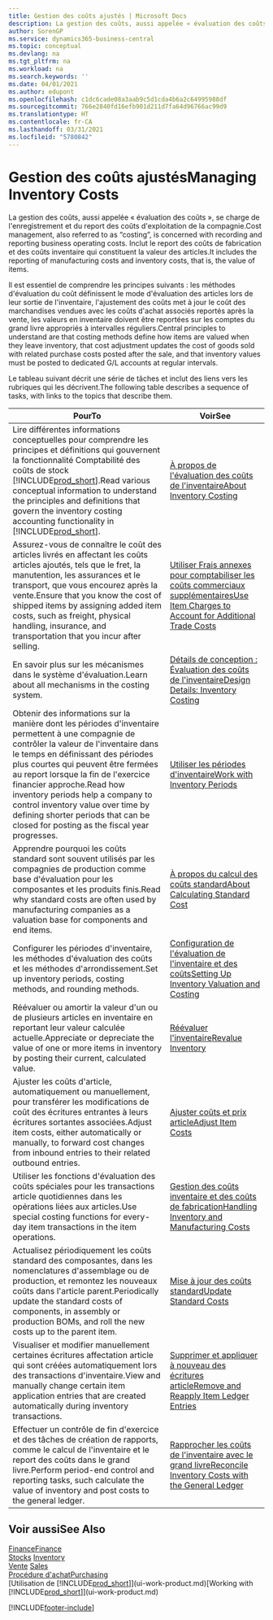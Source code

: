 ```yaml
---
title: Gestion des coûts ajustés | Microsoft Docs
description: La gestion des coûts, aussi appelée « évaluation des coûts », se charge de l'enregistrement et du report des coûts d'exploitation de la compagnie. Inclut le report des coûts de fabrication et des coûts inventaire qui constituent la valeur des articles.
author: SorenGP
ms.service: dynamics365-business-central
ms.topic: conceptual
ms.devlang: na
ms.tgt_pltfrm: na
ms.workload: na
ms.search.keywords: ''
ms.date: 04/01/2021
ms.author: edupont
ms.openlocfilehash: c1dc6cade08a3aab9c5d1cda4b6a2c64995988df
ms.sourcegitcommit: 766e2840fd16efb901d211d7fa64d96766ac99d9
ms.translationtype: HT
ms.contentlocale: fr-CA
ms.lasthandoff: 03/31/2021
ms.locfileid: "5780842"
---
```

# <a name="managing-inventory-costs"></a><span data-ttu-id="d5470-104">Gestion des coûts ajustés</span><span class="sxs-lookup"><span data-stu-id="d5470-104">Managing Inventory Costs</span></span>
<span data-ttu-id="d5470-105">La gestion des coûts, aussi appelée « évaluation des coûts », se charge de l'enregistrement et du report des coûts d'exploitation de la compagnie.</span><span class="sxs-lookup"><span data-stu-id="d5470-105">Cost management, also referred to as “costing”, is concerned with recording and reporting business operating costs.</span></span> <span data-ttu-id="d5470-106">Inclut le report des coûts de fabrication et des coûts inventaire qui constituent la valeur des articles.</span><span class="sxs-lookup"><span data-stu-id="d5470-106">It includes the reporting of manufacturing costs and inventory costs, that is, the value of items.</span></span>   

<span data-ttu-id="d5470-107">Il est essentiel de comprendre les principes suivants : les méthodes d'évaluation du coût définissent le mode d'évaluation des articles lors de leur sortie de l'inventaire, l'ajustement des coûts met à jour le coût des marchandises vendues avec les coûts d'achat associés reportés après la vente, les valeurs en inventaire doivent être reportées sur les comptes du grand livre appropriés à intervalles réguliers.</span><span class="sxs-lookup"><span data-stu-id="d5470-107">Central principles to understand are that costing methods define how items are valued when they leave inventory, that cost adjustment updates the cost of goods sold with related purchase costs posted after the sale, and that inventory values must be posted to dedicated G/L accounts at regular intervals.</span></span>

<span data-ttu-id="d5470-108">Le tableau suivant décrit une série de tâches et inclut des liens vers les rubriques qui les décrivent.</span><span class="sxs-lookup"><span data-stu-id="d5470-108">The following table describes a sequence of tasks, with links to the topics that describe them.</span></span>

|<span data-ttu-id="d5470-109">**Pour**</span><span class="sxs-lookup"><span data-stu-id="d5470-109">**To**</span></span>|<span data-ttu-id="d5470-110">**Voir**</span><span class="sxs-lookup"><span data-stu-id="d5470-110">**See**</span></span>|  
|------------|-------------|  
|<span data-ttu-id="d5470-111">Lire différentes informations conceptuelles pour comprendre les principes et définitions qui gouvernent la fonctionnalité Comptabilité des coûts de stock [!INCLUDE[prod_short](includes/prod_short.md)].</span><span class="sxs-lookup"><span data-stu-id="d5470-111">Read various conceptual information to understand the principles and definitions that govern the inventory costing accounting functionality in [!INCLUDE[prod_short](includes/prod_short.md)].</span></span>|[<span data-ttu-id="d5470-112">À propos de l'évaluation des coûts de l'inventaire</span><span class="sxs-lookup"><span data-stu-id="d5470-112">About Inventory Costing</span></span>](finance-learn-about-costing.md)|  
|<span data-ttu-id="d5470-113">Assurez-vous de connaître le coût des articles livrés en affectant les coûts articles ajoutés, tels que le fret, la manutention, les assurances et le transport, que vous encourez après la vente.</span><span class="sxs-lookup"><span data-stu-id="d5470-113">Ensure that you know the cost of shipped items by assigning added item costs, such as freight, physical handling, insurance, and transportation that you incur after selling.</span></span>|[<span data-ttu-id="d5470-114">Utiliser Frais annexes pour comptabiliser les coûts commerciaux supplémentaires</span><span class="sxs-lookup"><span data-stu-id="d5470-114">Use Item Charges to Account for Additional Trade Costs</span></span>](payables-how-assign-item-charges.md)|
|<span data-ttu-id="d5470-115">En savoir plus sur les mécanismes dans le système d'évaluation.</span><span class="sxs-lookup"><span data-stu-id="d5470-115">Learn about all mechanisms in the costing system.</span></span>|[<span data-ttu-id="d5470-116">Détails de conception : Évaluation des coûts de l'inventaire</span><span class="sxs-lookup"><span data-stu-id="d5470-116">Design Details: Inventory Costing</span></span>](design-details-inventory-costing.md)|
|<span data-ttu-id="d5470-117">Obtenir des informations sur la manière dont les périodes d'inventaire permettent à une compagnie de contrôler la valeur de l'inventaire dans le temps en définissant des périodes plus courtes qui peuvent être fermées au report lorsque la fin de l'exercice financier approche.</span><span class="sxs-lookup"><span data-stu-id="d5470-117">Read how inventory periods help a company to control inventory value over time by defining shorter periods that can be closed for posting as the fiscal year progresses.</span></span>|[<span data-ttu-id="d5470-118">Utiliser les périodes d'inventaire</span><span class="sxs-lookup"><span data-stu-id="d5470-118">Work with Inventory Periods</span></span>](finance-how-to-work-with-inventory-periods.md)|
|<span data-ttu-id="d5470-119">Apprendre pourquoi les coûts standard sont souvent utilisés par les compagnies de production comme base d'évaluation pour les composantes et les produits finis.</span><span class="sxs-lookup"><span data-stu-id="d5470-119">Read why standard costs are often used by manufacturing companies as a valuation base for components and end items.</span></span>|[<span data-ttu-id="d5470-120">À propos du calcul des coûts standard</span><span class="sxs-lookup"><span data-stu-id="d5470-120">About Calculating Standard Cost</span></span>](finance-about-calculating-standard-cost.md)|
|<span data-ttu-id="d5470-121">Configurer les périodes d'inventaire, les méthodes d'évaluation des coûts et les méthodes d'arrondissement.</span><span class="sxs-lookup"><span data-stu-id="d5470-121">Set up inventory periods, costing methods, and rounding methods.</span></span>|[<span data-ttu-id="d5470-122">Configuration de l'évaluation de l'inventaire et des coûts</span><span class="sxs-lookup"><span data-stu-id="d5470-122">Setting Up Inventory Valuation and Costing</span></span>](finance-set-up-inventory-valuation-and-costing.md)|
|<span data-ttu-id="d5470-123">Réévaluer ou amortir la valeur d'un ou de plusieurs articles en inventaire en reportant leur valeur calculée actuelle.</span><span class="sxs-lookup"><span data-stu-id="d5470-123">Appreciate or depreciate the value of one or more items in inventory by posting their current, calculated value.</span></span>|[<span data-ttu-id="d5470-124">Réévaluer l'inventaire</span><span class="sxs-lookup"><span data-stu-id="d5470-124">Revalue Inventory</span></span>](inventory-how-revalue-inventory.md)|
|<span data-ttu-id="d5470-125">Ajuster les coûts d'article, automatiquement ou manuellement, pour transférer les modifications de coût des écritures entrantes à leurs écritures sortantes associées.</span><span class="sxs-lookup"><span data-stu-id="d5470-125">Adjust item costs, either automatically or manually, to forward cost changes from inbound entries to their related outbound entries.</span></span>|[<span data-ttu-id="d5470-126">Ajuster coûts et prix article</span><span class="sxs-lookup"><span data-stu-id="d5470-126">Adjust Item Costs</span></span>](inventory-how-adjust-item-costs.md)|
|<span data-ttu-id="d5470-127">Utiliser les fonctions d'évaluation des coûts spéciales pour les transactions article quotidiennes dans les opérations liées aux articles.</span><span class="sxs-lookup"><span data-stu-id="d5470-127">Use special costing functions for every-day item transactions in the item operations.</span></span>|[<span data-ttu-id="d5470-128">Gestion des coûts inventaire et des coûts de fabrication</span><span class="sxs-lookup"><span data-stu-id="d5470-128">Handling Inventory and Manufacturing Costs</span></span>](finance-handle-inventory-and-manufacturing-costs.md)|  
|<span data-ttu-id="d5470-129">Actualisez périodiquement les coûts standard des composantes, dans les nomenclatures d'assemblage ou de production, et remontez les nouveaux coûts dans l'article parent.</span><span class="sxs-lookup"><span data-stu-id="d5470-129">Periodically update the standard costs of components, in assembly or production BOMs, and roll the new costs up to the parent item.</span></span>|[<span data-ttu-id="d5470-130">Mise à jour des coûts standard</span><span class="sxs-lookup"><span data-stu-id="d5470-130">Update Standard Costs</span></span>](finance-how-to-update-standard-costs.md)|
|<span data-ttu-id="d5470-131">Visualiser et modifier manuellement certaines écritures affectation article qui sont créées automatiquement lors des transactions d'inventaire.</span><span class="sxs-lookup"><span data-stu-id="d5470-131">View and manually change certain item application entries that are created automatically during inventory transactions.</span></span>|[<span data-ttu-id="d5470-132">Supprimer et appliquer à nouveau des écritures article</span><span class="sxs-lookup"><span data-stu-id="d5470-132">Remove and Reapply Item Ledger Entries</span></span>](finance-how-to-remove-and-reapply-item-entries.md)|
|<span data-ttu-id="d5470-133">Effectuer un contrôle de fin d'exercice et des tâches de création de rapports, comme le calcul de l'inventaire et le report des coûts dans le grand livre.</span><span class="sxs-lookup"><span data-stu-id="d5470-133">Perform period-end control and reporting tasks, such calculate the value of inventory and post costs to the general ledger.</span></span>|[<span data-ttu-id="d5470-134">Rapprocher les coûts de l'inventaire avec le grand livre</span><span class="sxs-lookup"><span data-stu-id="d5470-134">Reconcile Inventory Costs with the General Ledger</span></span>](finance-how-to-post-inventory-costs-to-the-general-ledger.md)|

## <a name="see-also"></a><span data-ttu-id="d5470-135">Voir aussi</span><span class="sxs-lookup"><span data-stu-id="d5470-135">See Also</span></span>  
 [<span data-ttu-id="d5470-136">Finance</span><span class="sxs-lookup"><span data-stu-id="d5470-136">Finance</span></span>](finance.md)  
 <span data-ttu-id="d5470-137">[Stocks](inventory-manage-inventory.md) </span><span class="sxs-lookup"><span data-stu-id="d5470-137">[Inventory](inventory-manage-inventory.md) </span></span>  
 <span data-ttu-id="d5470-138">[Vente](sales-manage-sales.md) </span><span class="sxs-lookup"><span data-stu-id="d5470-138">[Sales](sales-manage-sales.md) </span></span>  
 [<span data-ttu-id="d5470-139">Procédure d'achat</span><span class="sxs-lookup"><span data-stu-id="d5470-139">Purchasing</span></span>](purchasing-manage-purchasing.md)  
 <span data-ttu-id="d5470-140">[Utilisation de [!INCLUDE[prod_short](includes/prod_short.md)]](ui-work-product.md)</span><span class="sxs-lookup"><span data-stu-id="d5470-140">[Working with [!INCLUDE[prod_short](includes/prod_short.md)]](ui-work-product.md)</span></span>


[!INCLUDE[footer-include](includes/footer-banner.md)]